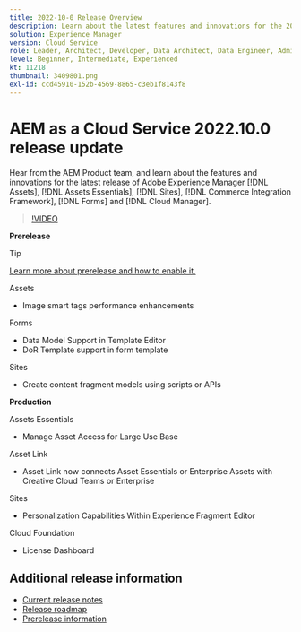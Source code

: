 ```yaml
---
title: 2022-10-0 Release Overview
description: Learn about the latest features and innovations for the 2022-10-0 release for Adobe Experience Manager [!DNL Assets Essentials], [!DNL Sites], [!DNL Screens], [!DNL Forms] and [!DNL Cloud Foundation].
solution: Experience Manager
version: Cloud Service
role: Leader, Architect, Developer, Data Architect, Data Engineer, Admin, User
level: Beginner, Intermediate, Experienced
kt: 11218
thumbnail: 3409801.png
exl-id: ccd45910-152b-4569-8865-c3eb1f8143f8
---
```

# AEM as a Cloud Service 2022.10.0 release update 

Hear from the AEM Product team, and learn about the features and innovations for the latest release of Adobe Experience Manager [!DNL Assets], [!DNL Assets Essentials], [!DNL Sites], [!DNL Commerce Integration Framework], [!DNL Forms] and [!DNL Cloud Manager].

>[!VIDEO](https://video.tv.adobe.com/v/3409801/?quality=12&learn=on)

**Prerelease**

>[!TIP]
>
>[Learn more about prerelease and how to enable it.](https://experienceleague.adobe.com/docs/experience-manager-cloud-service/content/release-notes/prerelease.html)

Assets

* Image smart tags performance enhancements

Forms

* Data Model Support in Template Editor
* DoR Template support in form template

Sites

* Create content fragment models using scripts or APIs

**Production**

Assets Essentials

* Manage Asset Access for Large Use Base

Asset Link

* Asset Link now connects Asset Essentials or Enterprise Assets with Creative Cloud Teams or Enterprise

Sites

* Personalization Capabilities Within Experience Fragment Editor

Cloud Foundation

* License Dashboard

<!-- Have questions about the release?  Discuss the release in [Experience League Communities](https://adobe.ly/3paYDAo) -->

## Additional release information

* [Current release notes](https://experienceleague.adobe.com/docs/experience-manager-cloud-service/content/release-notes/home.html)
* [Release roadmap](https://experienceleague.adobe.com/docs/experience-manager-release-information/aem-release-updates/update-releases-roadmap.html)
* [Prerelease information](https://experienceleague.adobe.com/docs/experience-manager-cloud-service/content/release-notes/prerelease.html)
